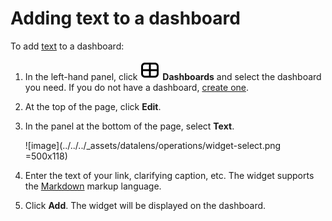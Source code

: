 # Adding text to a dashboard

To add [text](../../dashboard/widget.md#text) to a dashboard:


1. In the left-hand panel, click ![image](../../../_assets/console-icons/layout-cells-large.svg) **Dashboards** and select the dashboard you need. If you do not have a dashboard, [create one](create.md).
1. At the top of the page, click **Edit**.
1. In the panel at the bottom of the page, select **Text**.

   ![image](../../../_assets/datalens/operations/widget-select.png =500x118)

1. Enter the text of your link, clarifying caption, etc. The widget supports the [Markdown](../../dashboard/markdown.md) markup language.
1. Click **Add**. The widget will be displayed on the dashboard.
